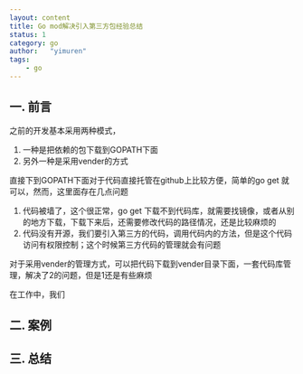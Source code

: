 ```yaml
---
layout: content
title: Go mod解决引入第三方包经验总结
status: 1 
category: go
author:   "yimuren"
tags:
    - go
---
```


## 一. 前言

之前的开发基本采用两种模式，
1. 一种是把依赖的包下载到GOPATH下面
2. 另外一种是采用vender的方式

直接下到GOPATH下面对于代码直接托管在github上比较方便，简单的go get 就可以，然而，这里面存在几点问题
1. 代码被墙了，这个很正常，go get 下载不到代码库，就需要找镜像，或者从别的地方下载，下载下来后，还需要修改代码的路径情况，还是比较麻烦的
2. 代码没有开源，我们要引入第三方的代码，调用代码内的方法，但是这个代码访问有权限控制；这个时候第三方代码的管理就会有问题

对于采用vender的管理方式，可以把代码下载到vender目录下面，一套代码库管理，解决了2的问题，但是1还是有些麻烦

在工作中，我们

## 二. 案例


## 三. 总结



